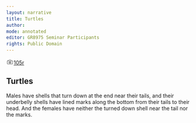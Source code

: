 ```yaml
---
layout: narrative
title: Turtles
author:
mode: annotated
editor: GR8975 Seminar Participants
rights: Public Domain
---
```


 <a href="http://gallica.bnf.fr/ark:/12148/btv1b10500001g/f215.image"><img src="/assets/photo-icon.png" alt="Enlace al facsímil" style="display:inline-block; margin-bottom:-3px;">105r</a> 
## Turtles

 
Males have shells that turn down at the end near their tails, and their underbelly shells have lined marks along the bottom from their tails to their head. And the females have neither the turned down shell near the tail nor the marks.
 